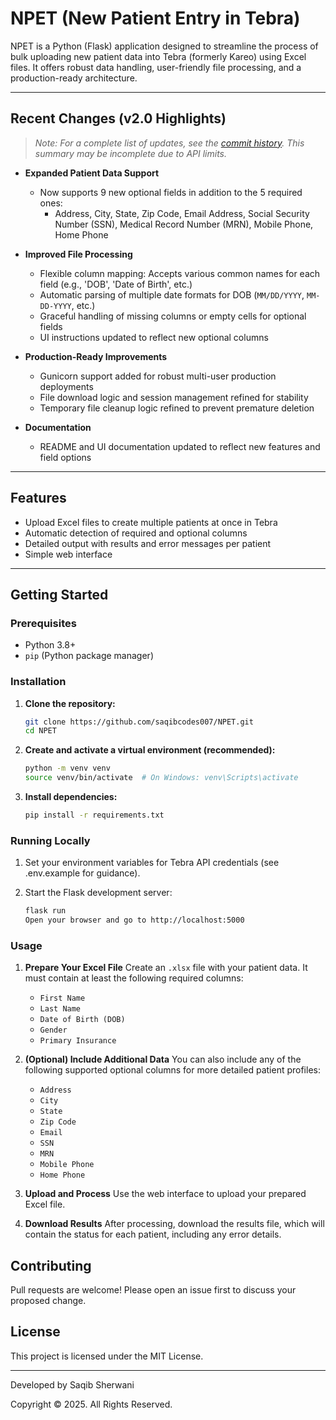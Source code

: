 # NPET (New Patient Entry in Tebra)

NPET is a Python (Flask) application designed to streamline the process of bulk uploading new patient data into Tebra (formerly Kareo) using Excel files. It offers robust data handling, user-friendly file processing, and a production-ready architecture.

---

## Recent Changes (v2.0 Highlights)

> _Note: For a complete list of updates, see the [commit history](https://github.com/saqibcodes007/NPET/commits?per_page=5&sort=author-date&order=desc). This summary may be incomplete due to API limits._

- **Expanded Patient Data Support**
  - Now supports 9 new optional fields in addition to the 5 required ones:
    - Address, City, State, Zip Code, Email Address, Social Security Number (SSN), Medical Record Number (MRN), Mobile Phone, Home Phone

- **Improved File Processing**
  - Flexible column mapping: Accepts various common names for each field (e.g., 'DOB', 'Date of Birth', etc.)
  - Automatic parsing of multiple date formats for DOB (`MM/DD/YYYY`, `MM-DD-YYYY`, etc.)
  - Graceful handling of missing columns or empty cells for optional fields
  - UI instructions updated to reflect new optional columns

- **Production-Ready Improvements**
  - Gunicorn support added for robust multi-user production deployments
  - File download logic and session management refined for stability
  - Temporary file cleanup logic refined to prevent premature deletion

- **Documentation**
  - README and UI documentation updated to reflect new features and field options

---

## Features

- Upload Excel files to create multiple patients at once in Tebra
- Automatic detection of required and optional columns
- Detailed output with results and error messages per patient
- Simple web interface

---

## Getting Started

### Prerequisites

- Python 3.8+
- `pip` (Python package manager)

### Installation

1. **Clone the repository:**
   ```bash
   git clone https://github.com/saqibcodes007/NPET.git
   cd NPET

2.  **Create and activate a virtual environment (recommended):**

    ```bash
    python -m venv venv
    source venv/bin/activate  # On Windows: venv\Scripts\activate

3. **Install dependencies:**

   ```bash
   pip install -r requirements.txt

### Running Locally

1. Set your environment variables for Tebra API credentials (see .env.example for guidance).

2.  Start the Flask development server:

      ```bash
      flask run
      Open your browser and go to http://localhost:5000

### Usage

1.  **Prepare Your Excel File** Create an `.xlsx` file with your patient data. It must contain at least the following required columns:
    * `First Name`
    * `Last Name`
    * `Date of Birth (DOB)`
    * `Gender`
    * `Primary Insurance`

2.  **(Optional) Include Additional Data** You can also include any of the following supported optional columns for more detailed patient profiles:
    * `Address`
    * `City`
    * `State`
    * `Zip Code`
    * `Email`
    * `SSN`
    * `MRN`
    * `Mobile Phone`
    * `Home Phone`

3.  **Upload and Process** Use the web interface to upload your prepared Excel file.

4.  **Download Results** After processing, download the results file, which will contain the status for each patient, including any error details.

## Contributing
Pull requests are welcome! Please open an issue first to discuss your proposed change.

## License
This project is licensed under the MIT License.

---
Developed by Saqib Sherwani

Copyright © 2025. All Rights Reserved.
